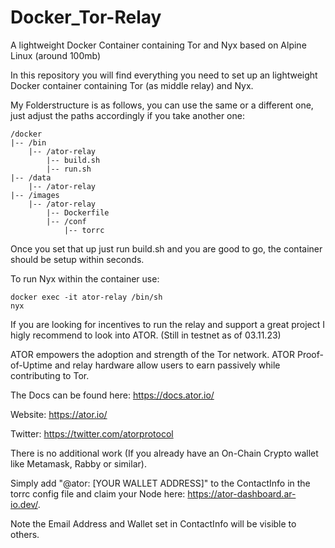 # Docker_Tor-Relay
A lightweight Docker Container containing Tor and Nyx based on Alpine Linux (around 100mb)


In this repository you will find everything you need to set up an lightweight Docker container containing Tor (as middle relay) and Nyx.

My Folderstructure is as follows, you can use the same or a different one, just adjust the paths accordingly if you take another one:
```
/docker
|-- /bin
    |-- /ator-relay
        |-- build.sh
        |-- run.sh
|-- /data
    |-- /ator-relay
|-- /images
    |-- /ator-relay
        |-- Dockerfile
        |-- /conf
            |-- torrc
```

Once you set that up just run build.sh and you are good to go, the container should be setup within seconds.

To run Nyx within the container use:

```
docker exec -it ator-relay /bin/sh
nyx
```

If you are looking for incentives to run the relay and support a great project I higly recommend to look into ATOR. (Still in testnet as of 03.11.23)

ATOR empowers the adoption and strength of the Tor network. ATOR Proof-of-Uptime and relay hardware allow users to earn passively while contributing to Tor.


The Docs can be found here:
https://docs.ator.io/

Website:
https://ator.io/

Twitter:
https://twitter.com/atorprotocol


There is no additional work (If you already have an On-Chain Crypto wallet like Metamask, Rabby or similar).


Simply add "@ator: [YOUR WALLET ADDRESS]" to the ContactInfo in the torrc config file and claim your Node here: https://ator-dashboard.ar-io.dev/.


Note the Email Address and Wallet set in ContactInfo will be visible to others.
